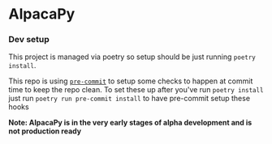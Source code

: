 # AlpacaPy

### Dev setup

This project is managed via poetry so setup should be just running `poetry install`.

This repo is using [`pre-commit`](https://pre-commit.com/) to setup some checks to happen at commit time
to keep the repo clean. To set these up after you've run `poetry install` just run `poetry run pre-commit
install` to have pre-commit setup these hooks


**Note: AlpacaPy is in the very early stages of alpha development and is not production ready**
